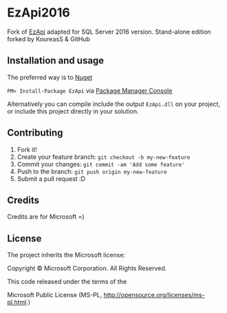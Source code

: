 # EzApi2016

Fork of [EzApi](http://sqlsrvintegrationsrv.codeplex.com/releases/view/21238) adapted for SQL Server 2016 version. Stand-alone edition forked by KoureasS & GitHub

## Installation and usage

The preferred way is to [Nuget](https://www.nuget.org/packages/EzApi/)

`PM> Install-Package EzApi` via [Package Manager Console](https://docs.nuget.org/docs/start-here/using-the-package-manager-console)

Alternatively you can compile include the output `EzApi.dll` on your project, or include this project directly in your solution.

## Contributing

1. Fork it!
2. Create your feature branch: `git checkout -b my-new-feature`
3. Commit your changes: `git commit -am 'Add some feature'`
4. Push to the branch: `git push origin my-new-feature`
5. Submit a pull request :D

## Credits

Credits are for Microsoft =)

## License

The project inherits the Microsoft license: 

Copyright © Microsoft Corporation.  All Rights Reserved.

This code released under the terms of the 

Microsoft Public License (MS-PL, http://opensource.org/licenses/ms-pl.html.)
